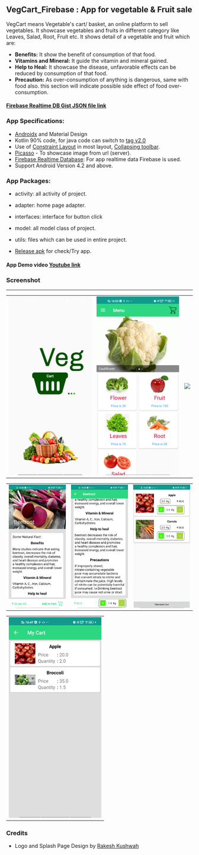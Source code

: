 VegCart_Firebase : App for vegetable &amp; Fruit sale
-----

VegCart means Vegetable's cart/ basket, an online platform to sell vegetables. It showcase vegetables and fruits in different category like Leaves, Salad, Root, Fruit etc. It shows detail of a vegetable and fruit which are:

- **Benefits:** It show the benefit of consumption of that food.
- **Vitamins and Mineral:** It guide the vitamin and mineral gained.
- **Help to Heal:** It showcase the disease, unfavorable effects can be reduced by consumption of that food.
- **Precaution:** As over-consumption of anything is dangerous, same with food also. this section will indicate possible side effect of food over-consumption.

#### [Firebase Realtime DB Gist JSON file link](https://gist.github.com/rahulkhatri19/4aa7e981ea008707c9808bad81e78edc)

### App Specifications: 

- [Androidx](https://developer.android.com/jetpack/androidx) and Material Design
- Kotlin 90% code, for java code can switch to [tag v2.0](https://github.com/rahulkhatri19/VegCart_Firebase/tree/v2.0)
- Use of [Constraint Layout](https://developer.android.com/training/constraint-layout) in most layout, [Collapsing toolbar](https://material.io/develop/android/components/collapsing-toolbar-layout/).
- [Picasso](https://square.github.io/picasso/) - To showcase image from url (server).
- [Firebase Realtime Database](https://firebase.google.com/docs/database): For app realtime data Firebase is used.
- Support Android Version 4.2 and above.

### App Packages:

- activity: all activity of project.
- adapter: home page adapter.
- interfaces: interface for button click
- model: all model class of project.
- utils: files which can be used in entire project.

- [Release apk](APK/VegCart.apk) for check/Try app. 

#### App Demo video [Youtube link](https://youtu.be/w8XPFKjo17Y)

### Screenshot
----

<table>
  <tr>
    <td>
      <img src="screenshot/splash_screen.png" width=250 />
    </td>
    <td>
      <img src="screenshot/home_screen.png" width=250 />
    </td>
    <td>
      <img src="screenshot/flower_veg_screen.png" width=250 />
    </td>
  </tr>
</table> 

<table>
  <tr>
    <td>
      <img src="screenshot/detail_screen_1.png" width=250 />
    </td>
    <td>
      <img src="screenshot/detail_screen_2.png" width=250 />
    </td>
    <td>
      <img src="screenshot/order_screen.png" width=250 />
    </td>
  </tr>
</table> 

<table>
  <tr>
    <td>
      <img src="screenshot/cart_screen.png" width=250 />
    </td>
  </tr>
</table>

### Credits

- Logo and Splash Page Design by [Rakesh Kushwah](https://www.linkedin.com/in/rakesh-kushwah-76223b81/)
